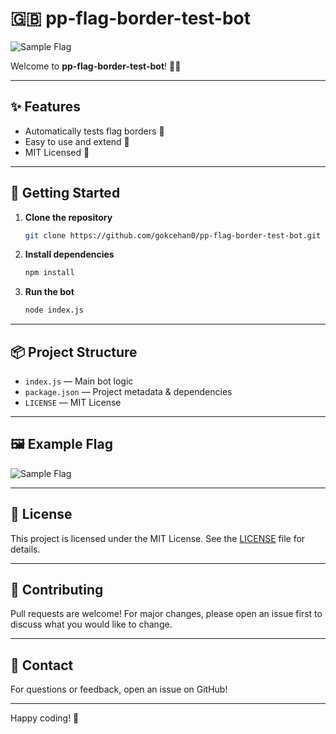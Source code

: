 # 🇬🇧 pp-flag-border-test-bot

![Sample Flag](https://upload.wikimedia.org/wikipedia/commons/thumb/a/a4/Flag_of_the_United_States.svg/320px-Flag_of_the_United_States.svg.png)

Welcome to **pp-flag-border-test-bot**! 🚩🤖

---

## ✨ Features
- Automatically tests flag borders 🏁
- Easy to use and extend 🔧
- MIT Licensed 📄

---

## 🚀 Getting Started

1. **Clone the repository**
   ```sh
   git clone https://github.com/gokcehan0/pp-flag-border-test-bot.git
   ```
2. **Install dependencies**
   ```sh
   npm install
   ```
3. **Run the bot**
   ```sh
   node index.js
   ```

---

## 📦 Project Structure
- `index.js` — Main bot logic
- `package.json` — Project metadata & dependencies
- `LICENSE` — MIT License

---

## 🖼️ Example Flag
![Sample Flag](https://upload.wikimedia.org/wikipedia/commons/thumb/a/a4/Flag_of_the_United_States.svg/320px-Flag_of_the_United_States.svg.png)

---

## 📝 License
This project is licensed under the MIT License. See the [LICENSE](./LICENSE) file for details.

---

## 🙌 Contributing
Pull requests are welcome! For major changes, please open an issue first to discuss what you would like to change.

---

## 💬 Contact
For questions or feedback, open an issue on GitHub!

---

Happy coding! 🎉